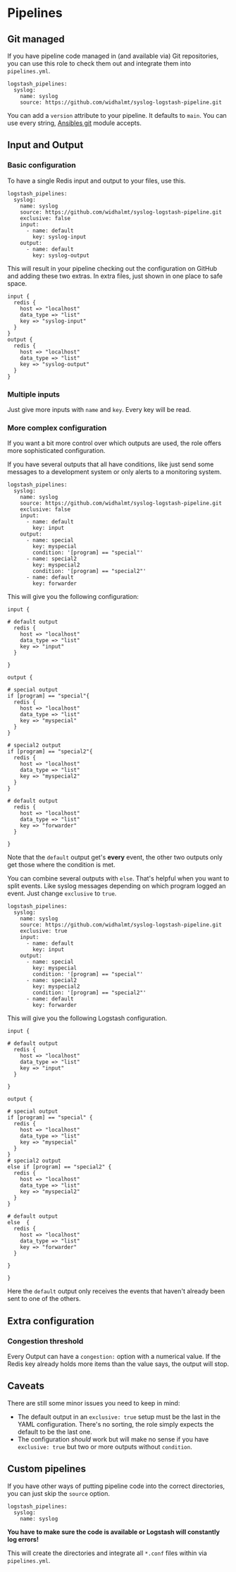 # Pipelines #

## Git managed ##

If you have pipeline code managed in (and available via) Git repositories, you can use this role to check them out and integrate them into `pipelines.yml`.

```
logstash_pipelines:
  syslog:
    name: syslog
    source: https://github.com/widhalmt/syslog-logstash-pipeline.git
```

You can add a `version` attribute to your pipeline. It defaults to `main`. You can use every string, [Ansibles git](https://docs.ansible.com/ansible/latest/collections/ansible/builtin/git_module.html) module accepts.

## Input and Output ##

### Basic configuration ###

To have a single Redis input and output to your files, use this.

```
logstash_pipelines:
  syslog:
    name: syslog
    source: https://github.com/widhalmt/syslog-logstash-pipeline.git
    exclusive: false
    input:
      - name: default
        key: syslog-input
    output:
      - name: default
        key: syslog-output
```

This will result in your pipeline checking out the configuration on GitHub and adding these two extras. In extra files, just shown in one place to safe space.

```
input {
  redis {
    host => "localhost"
    data_type => "list"
    key => "syslog-input"
  }
}
output {
  redis {
    host => "localhost"
    data_type => "list"
    key => "syslog-output"
  }
}
```

### Multiple inputs ###

Just give more inputs with `name` and `key`. Every key will be read.

### More complex configuration ###

If you want a bit more control over which outputs are used, the role offers more sophisticated configuration.

If you have several outputs that all have conditions, like just send some messages to a development system or only alerts to a monitoring system.

```
logstash_pipelines:
  syslog:
    name: syslog
    source: https://github.com/widhalmt/syslog-logstash-pipeline.git
    exclusive: false
    input:
      - name: default
        key: input
    output:
      - name: special
        key: myspecial
        condition: '[program] == "special"'
      - name: special2
        key: myspecial2
        condition: '[program] == "special2"'
      - name: default
        key: forwarder
```
This will give you the following configuration:

```
input {

# default output
  redis {
    host => "localhost"
    data_type => "list"
    key => "input"
  }

}

output {

# special output
if [program] == "special"{
  redis {
    host => "localhost"
    data_type => "list"
    key => "myspecial"
  }
}

# special2 output
if [program] == "special2"{
  redis {
    host => "localhost"
    data_type => "list"
    key => "myspecial2"
  }
}

# default output
  redis {
    host => "localhost"
    data_type => "list"
    key => "forwarder"
  }

}
```

Note that the `default` output get's **every** event, the other two outputs only get those where the condition is met.

You can combine several outputs with `else`. That's helpful when you want to split events. Like syslog messages depending on which program logged an event. Just change `exclusive` to `true`.

```
logstash_pipelines:
  syslog:
    name: syslog
    source: https://github.com/widhalmt/syslog-logstash-pipeline.git
    exclusive: true
    input:
      - name: default
        key: input
    output:
      - name: special
        key: myspecial
        condition: '[program] == "special"'
      - name: special2
        key: myspecial2
        condition: '[program] == "special2"'
      - name: default
        key: forwarder
```

This will give you the following Logstash configuration.

```
input {

# default output
  redis {
    host => "localhost"
    data_type => "list"
    key => "input"
  }

}

output {

# special output
if [program] == "special" {
  redis {
    host => "localhost"
    data_type => "list"
    key => "myspecial"
  }
}
# special2 output
else if [program] == "special2" {
  redis {
    host => "localhost"
    data_type => "list"
    key => "myspecial2"
  }
}

# default output
else  {
  redis {
    host => "localhost"
    data_type => "list"
    key => "forwarder"
  }

}

}
```

Here the `default` output only receives the events that haven't already been sent to one of the others.

## Extra configuration ##

### Congestion threshold ###

Every Output can have a `congestion:` option with a numerical value. If the Redis key already holds more items than the value says, the output will stop.

## Caveats ##

There are still some minor issues you need to keep in mind:

* The default output in an `exclusive: true` setup must be the last in the YAML configuration. There's no sorting, the role simply expects the default to be the last one.
* The configuration *should* work but will make no sense if you have `exclusive: true` but two or more outputs without `condition`.

## Custom pipelines ##

If you have other ways of putting pipeline code into the correct directories, you can just skip the `source` option.

```
logstash_pipelines:
  syslog:
    name: syslog
```
**You have to make sure the code is available or Logstash will constantly log errors!**

This will create the directories and integrate all `*.conf` files within via `pipelines.yml`.
